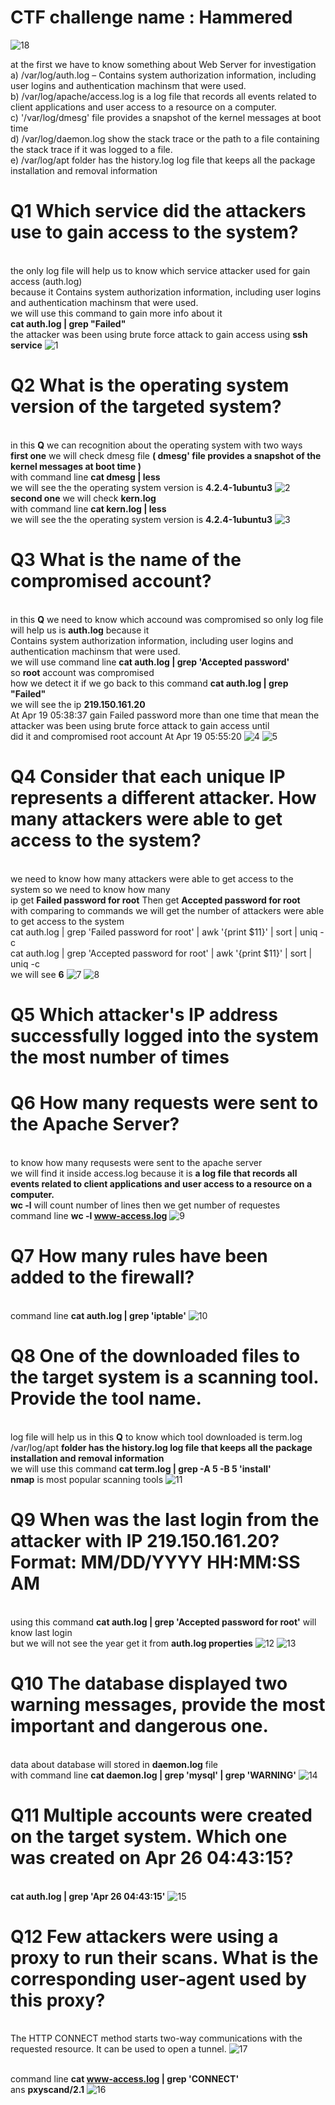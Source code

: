 # CTF challenge name : Hammered
![18](https://github.com/0xT7N/CTF/assets/75274517/f4db070a-9fa8-4b05-9051-5d9644e7e3b3)

at the first we have to know something about Web Server for investigation 
<br> a) /var/log/auth.log – Contains system authorization information, including user logins and authentication machinsm that were used.
<br> b) /var/log/apache/access.log is a log file that records all events related to client applications and user access to a resource on a computer.
<br> c) '/var/log/dmesg' file provides a snapshot of the kernel messages at boot time 
<br> d) /var/log/daemon.log show the stack trace or the path to a file containing the stack trace if it was logged to a file.
<br> e) /var/log/apt folder has the history.log log file that keeps all the package installation and removal information
# Q1 Which service did the attackers use to gain access to the system?
<br> the only log file will help us to know which service attacker used for gain access (auth.log) 
<br> because it Contains system authorization information, including user logins and authentication machinsm that were used.
<br> we will use this command to gain more info about it
<br> **cat auth.log | grep "Failed"**
<br> the attacker was been using brute force attack to gain access using **ssh service** 
![1](https://github.com/0xT7N/CTF/assets/75274517/de61e35a-d09e-476a-961c-b067dd30a177)

# Q2 What is the operating system version of the targeted system?
<br> in this **Q** we can recognition about the operating system with two ways 
<br> **first one** we will check dmesg file **( dmesg' file provides a snapshot of the kernel messages at boot time )**
<br> with command line **cat dmesg | less**
<br> we will see the the operating system version is **4.2.4-1ubuntu3**
![2](https://github.com/0xT7N/CTF/assets/75274517/ab8c46e9-d882-4deb-b2d5-f8464c95810a)
<br> **second one** we will check **kern.log**
<br> with command line **cat kern.log | less**
<br> we will see the the operating system version is **4.2.4-1ubuntu3**
![3](https://github.com/0xT7N/CTF/assets/75274517/72dd7471-dca1-49d6-9e0f-a16a58e45f05)

# Q3 What is the name of the compromised account?
<br> in this **Q** we need to know which accound was compromised so only log file will help us is **auth.log** because it 
<br>Contains system authorization information, including user logins and authentication machinsm that were used. 
<br> we will use command line **cat auth.log | grep 'Accepted password'** 
<br> so **root** account was compromised 
<br> how we detect it if we go back to this command **cat auth.log | grep "Failed"** 
<br> we will see the ip **219.150.161.20** 
<br>At Apr 19 05:38:37 gain Failed password more than one time that mean the attacker was been using brute force attack to gain access until 
<br> did it and compromised root account At Apr 19 05:55:20
![4](https://github.com/0xT7N/CTF/assets/75274517/39fbe868-933b-4d51-9f80-257c72d4d581) ![5](https://github.com/0xT7N/CTF/assets/75274517/6faeda17-cf32-4373-9f75-c0d7df791d23)

# Q4 Consider that each unique IP represents a different attacker. How many attackers were able to get access to the system?
<br> we need to know how many attackers were able to get access to the system so we need to know how many 
<br> ip get **Failed password for root** Then get **Accepted password for root**
<br> with comparing to commands we will get the number of attackers were able to get access to the system
<br> cat auth.log | grep 'Failed password for root' | awk '{print $11}' | sort | uniq -c
<br> cat auth.log | grep 'Accepted password for root' | awk '{print $11}' | sort | uniq -c
<br> we will see **6** 
![7](https://github.com/0xT7N/CTF/assets/75274517/a4000c6c-a0ab-48b3-aa3e-973b56447325)
![8](https://github.com/0xT7N/CTF/assets/75274517/d835b7c4-f4cb-4383-b12e-88953c57b970)
# Q5 Which attacker's IP address successfully logged into the system the most number of times
# Q6 How many requests were sent to the Apache Server?
<br> to know how many requsests were sent to the apache server
<br> we will find it inside access.log because it is  **a log file that records all events related to client applications and user access to a resource on a computer.**
<br> **wc -l** will count number of lines then we get number of requestes 
<br> command line **wc -l www-access.log** 
![9](https://github.com/0xT7N/CTF/assets/75274517/f4ef7ebf-62a7-41ac-aceb-26c693be69e4)
# Q7 How many rules have been added to the firewall?
<br> command line **cat auth.log | grep 'iptable'**
![10](https://github.com/0xT7N/CTF/assets/75274517/a9911f4a-ae42-44e2-96c7-5f170e200953)
 # Q8 One of the downloaded files to the target system is a scanning tool. Provide the tool name.
 <br> log file will help us in this **Q** to know which tool downloaded is term.log
 <br> /var/log/apt **folder has the history.log log file that keeps all the package installation and removal information**
<br> we will use this command **cat term.log | grep -A 5 -B 5 'install'**
<br> **nmap** is most popular scanning tools
![11](https://github.com/0xT7N/CTF/assets/75274517/dd6b0a54-a989-4412-af0c-d09a8a9b4649)

# Q9 When was the last login from the attacker with IP 219.150.161.20? Format: MM/DD/YYYY HH:MM:SS AM
<br> using this command **cat auth.log | grep 'Accepted password for root'** will know last login
<br> but we will not see the year get it from **auth.log properties**
![12](https://github.com/0xT7N/CTF/assets/75274517/40a70a82-2376-4003-a100-9740ec7e31cb)
![13](https://github.com/0xT7N/CTF/assets/75274517/2e6f48d3-74a6-4427-8382-89fa6f7cc454)
# Q10 The database displayed two warning messages, provide the most important and dangerous one.
<br> data about database will stored in **daemon.log** file
<br> with command line **cat daemon.log | grep 'mysql' | grep 'WARNING'**
![14](https://github.com/0xT7N/CTF/assets/75274517/07d102df-2384-4bf2-9fe0-cd8489724947)
# Q11 Multiple accounts were created on the target system. Which one was created on Apr 26 04:43:15?
<br> **cat auth.log | grep 'Apr 26 04:43:15'**
![15](https://github.com/0xT7N/CTF/assets/75274517/536fd009-f24f-4f6b-b794-5d45b4cb2df6)
# Q12 Few attackers were using a proxy to run their scans. What is the corresponding user-agent used by this proxy?
<br>The HTTP CONNECT method starts two-way communications with the requested resource. It can be used to open a tunnel.
![17](https://github.com/0xT7N/CTF/assets/75274517/8f42c17e-e0f5-4607-befe-381859ae65c2)

<br> command line **cat www-access.log | grep 'CONNECT'** 
<br>   ans  **pxyscand/2.1**
![16](https://github.com/0xT7N/CTF/assets/75274517/c34815dd-d407-4c8d-8f40-f038350d503f)




